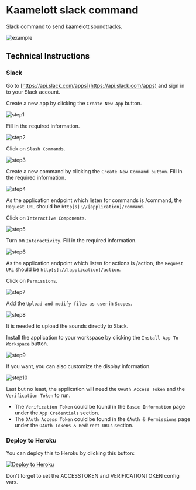 # Kaamelott slack command

Slack command to send kaamelott soundtracks.

![example](/img/screenshot.gif "example")

## Technical Instructions

### Slack

Go to [https://api.slack.com/apps](https://api.slack.com/apps) and sign in to your Slack account.

Create a new app by clicking the ```Create New App``` button.

![step1](/img/step1.png "step1")

Fill in the required information.

![step2](/img/step2.png "step2")

Click on ```Slash Commands```.

![step3](/img/step3.png "step3")

Create a new command by clicking the ```Create New Command button```. Fill in the required information.

![step4](/img/step4.png "step4")

As the application endpoint which listen for commands is /command, the ```Request URL``` should be ```http[s]://[application]/command```.

Click on ```Interactive Components```.

![step5](/img/step5.png "step5")

Turn on ```Interactivity```. Fill in the required information.

![step6](/img/step6.png "step6")

As the application endpoint which listen for actions is /action, the ```Request URL``` should be ```http[s]://[application]/action```.

Click on ```Permissions```.

![step7](/img/step7.png "step7")

Add the ```Upload and modify files as user``` in ```Scopes```.

![step8](/img/step8.png "step8")

It is needed to upload the sounds directly to Slack.

Install the application to your workspace by clicking the ```Install App To Workspace``` button.

![step9](/img/step9.png "step9")

If you want, you can also customize the display information.

![step10](/img/step10.png "step10")

Last but no least, the application will need the ```OAuth Access Token``` and the ```Verification Token``` to run.

- The ```Verification Token``` could be found in the ```Basic Information``` page under the ```App Credentials``` section.
- The ```OAuth Access Token``` could be found in the ```OAuth & Permissions``` page under the ```OAuth Tokens & Redirect URLs``` section.

### Deploy to Heroku

You can deploy this to Heroku by clicking this button:

[![Deploy to Heroku](https://www.herokucdn.com/deploy/button.png)](https://heroku.com/deploy)

Don't forget to set the ACCESSTOKEN and VERIFICATIONTOKEN config vars.